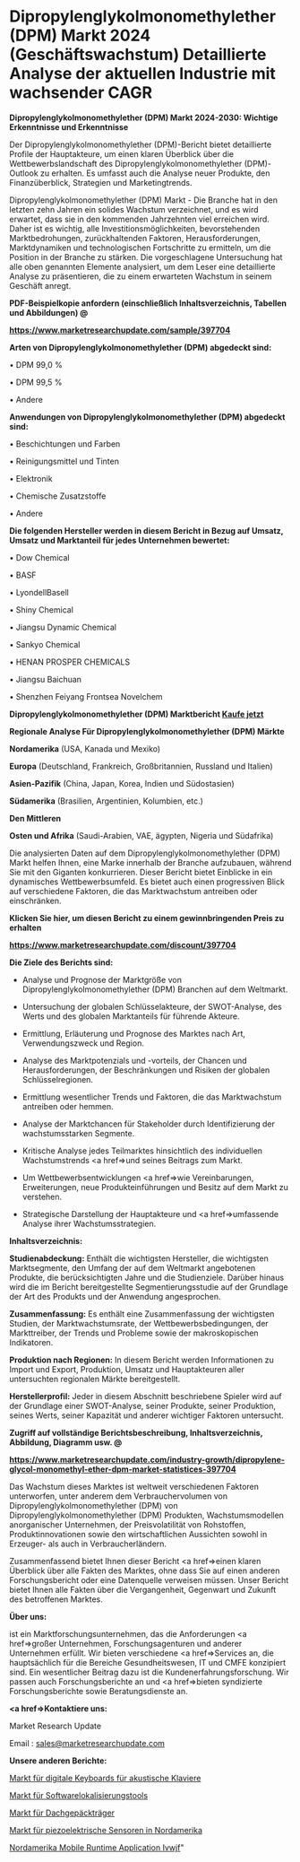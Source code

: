 # Dipropylenglykolmonomethylether (DPM) Markt 2024 (Geschäftswachstum) Detaillierte Analyse der aktuellen Industrie mit wachsender CAGR

<strong>Dipropylenglykolmonomethylether (DPM) Markt 2024-2030: Wichtige Erkenntnisse und Erkenntnisse</strong>

Der Dipropylenglykolmonomethylether (DPM)-Bericht bietet detaillierte Profile der Hauptakteure, um einen klaren Überblick über die Wettbewerbslandschaft des Dipropylenglykolmonomethylether (DPM)-Outlook zu erhalten. Es umfasst auch die Analyse neuer Produkte, den Finanzüberblick, Strategien und Marketingtrends.

Dipropylenglykolmonomethylether (DPM) Markt - Die Branche hat in den letzten zehn Jahren ein solides Wachstum verzeichnet, und es wird erwartet, dass sie in den kommenden Jahrzehnten viel erreichen wird. Daher ist es wichtig, alle Investitionsmöglichkeiten, bevorstehenden Marktbedrohungen, zurückhaltenden Faktoren, Herausforderungen, Marktdynamiken und technologischen Fortschritte zu ermitteln, um die Position in der Branche zu stärken. Die vorgeschlagene Untersuchung hat alle oben genannten Elemente analysiert, um dem Leser eine detaillierte Analyse zu präsentieren, die zu einem erwarteten Wachstum in seinem Geschäft anregt.



<strong><b>PDF-Beispielkopie anfordern (einschließlich Inhaltsverzeichnis, Tabellen und Abbildungen) @ </b></strong>

<strong><a href=https://www.marketresearchupdate.com/sample/397704>

<strong>https://www.marketresearchupdate.com/sample/397704</u></a></strong></strong>



<strong>Arten von Dipropylenglykolmonomethylether (DPM) abgedeckt sind:</strong>

• DPM 99,0 %

• DPM 99,5 %

• Andere



<strong>Anwendungen von Dipropylenglykolmonomethylether (DPM) abgedeckt sind:</strong>

• Beschichtungen und Farben

• Reinigungsmittel und Tinten

• Elektronik

• Chemische Zusatzstoffe

• Andere



<strong>Die folgenden Hersteller werden in diesem Bericht in Bezug auf Umsatz, Umsatz und Marktanteil für jedes Unternehmen bewertet:</strong>

• Dow Chemical

• BASF

• LyondellBasell

• Shiny Chemical

• Jiangsu Dynamic Chemical

• Sankyo Chemical

• HENAN PROSPER CHEMICALS

• Jiangsu Baichuan

• Shenzhen Feiyang Frontsea Novelchem



<strong>Dipropylenglykolmonomethylether (DPM) Marktbericht <a href=https://www.marketresearchupdate.com/buynow/397704>Kaufe jetzt</a></strong>



<strong>Regionale Analyse Für Dipropylenglykolmonomethylether (DPM) Märkte</strong>



<strong>Nordamerika</strong> (USA, Kanada und Mexiko)



<strong>Europa</strong> (Deutschland, Frankreich, Großbritannien, Russland und Italien)



<strong>Asien-Pazifik</strong> (China, Japan, Korea, Indien und Südostasien)



<strong>Südamerika</strong> (Brasilien, Argentinien, Kolumbien, etc.)



<strong>Den Mittleren</strong> 

<strong>Osten und Afrika</strong> (Saudi-Arabien, VAE, ägypten, Nigeria und Südafrika)

Die analysierten Daten auf dem Dipropylenglykolmonomethylether (DPM) Markt helfen Ihnen, eine Marke innerhalb der Branche aufzubauen, während Sie mit den Giganten konkurrieren. Dieser Bericht bietet Einblicke in ein dynamisches Wettbewerbsumfeld. Es bietet auch einen progressiven Blick auf verschiedene Faktoren, die das Marktwachstum antreiben oder einschränken.



<strong>Klicken Sie hier, um diesen Bericht zu einem gewinnbringenden Preis zu erhalten
</strong>

<strong><a href=https://www.marketresearchupdate.com/discount/397704>https://www.marketresearchupdate.com/discount/397704</b></u></strong></a>



<strong>Die Ziele des Berichts sind:</strong>

- Analyse und Prognose der Marktgröße von Dipropylenglykolmonomethylether (DPM) Branchen auf dem Weltmarkt.

- Untersuchung der globalen Schlüsselakteure, der SWOT-Analyse, des Werts und des globalen Marktanteils für führende Akteure.

- Ermittlung, Erläuterung und Prognose des Marktes nach Art, Verwendungszweck und Region.

- Analyse des Marktpotenzials und -vorteils, der Chancen und Herausforderungen, der Beschränkungen und Risiken der globalen Schlüsselregionen.

- Ermittlung wesentlicher Trends und Faktoren, die das Marktwachstum antreiben oder hemmen.

- Analyse der Marktchancen für Stakeholder durch Identifizierung der wachstumsstarken Segmente.

- Kritische Analyse jedes Teilmarktes hinsichtlich des individuellen Wachstumstrends <a href=>und</a> seines Beitrags zum Markt.

- Um Wettbewerbsentwicklungen <a href=>wie</a> Vereinbarungen, Erweiterungen, neue Produkteinführungen und Besitz auf dem Markt zu verstehen.

- Strategische Darstellung der Hauptakteure und <a href=>umfas</a>sende Analyse ihrer Wachstumsstrategien.



<strong>Inhaltsverzeichnis:</strong>



<strong>Studienabdeckung:</strong> Enthält die wichtigsten Hersteller, die wichtigsten Marktsegmente, den Umfang der auf dem Weltmarkt angebotenen Produkte, die berücksichtigten Jahre und die Studienziele. Darüber hinaus wird die im Bericht bereitgestellte Segmentierungsstudie auf der Grundlage der Art des Produkts und der Anwendung angesprochen.



<strong>Zusammenfassung:</strong> Es enthält eine Zusammenfassung der wichtigsten Studien, der Marktwachstumsrate, der Wettbewerbsbedingungen, der Markttreiber, der Trends und Probleme sowie der makroskopischen Indikatoren.



<strong>Produktion nach Regionen:</strong> In diesem Bericht werden Informationen zu Import und Export, Produktion, Umsatz und Hauptakteuren aller untersuchten regionalen Märkte bereitgestellt.



<strong>Herstellerprofil:</strong> Jeder in diesem Abschnitt beschriebene Spieler wird auf der Grundlage einer SWOT-Analyse, seiner Produkte, seiner Produktion, seines Werts, seiner Kapazität und anderer wichtiger Faktoren untersucht.



<strong><b>Zugriff auf vollständige Berichtsbeschreibung, Inhaltsverzeichnis, Abbildung, Diagramm usw. @ </b></strong>

<strong><a href=https://www.marketresearchupdate.com/industry-growth/dipropylene-glycol-monomethyl-ether-dpm-market-statistices-397704>https://www.marketresearchupdate.com/industry-growth/dipropylene-glycol-monomethyl-ether-dpm-market-statistices-397704</a></strong>

Das Wachstum dieses Marktes ist weltweit verschiedenen Faktoren unterworfen, unter anderem dem Verbrauchervolumen von Dipropylenglykolmonomethylether (DPM) von Dipropylenglykolmonomethylether (DPM) Produkten, Wachstumsmodellen anorganischer Unternehmen, der Preisvolatilität von Rohstoffen, Produktinnovationen sowie den wirtschaftlichen Aussichten sowohl in Erzeuger- als auch in Verbraucherländern.

Zusammenfassend bietet Ihnen dieser Bericht <a href=>einen</a> klaren Überblick über alle Fakten des Marktes, ohne dass Sie auf einen anderen Forschungsbericht oder eine Datenquelle verweisen müssen. Unser Bericht bietet Ihnen alle Fakten über die Vergangenheit, Gegenwart und Zukunft des betroffenen Marktes.



<strong>Über uns:</strong>

 ist ein Marktforschungsunternehmen, das die Anforderungen <a href=>großer</a> Unternehmen, Forschungsagenturen und anderer Unternehmen erfüllt. Wir bieten verschiedene <a href=>Services</a> an, die hauptsächlich für die Bereiche Gesundheitswesen, IT und CMFE konzipiert sind. Ein wesentlicher Beitrag dazu ist die Kundenerfahrungsforschung. Wir passen auch Forschungsberichte an und <a href=>bieten</a> syndizierte Forschungsberichte sowie Beratungsdienste an.



<strong><a href=>Kontaktiere uns:</a></strong>

Market Research Update

Email : sales@marketresearchupdate.com



<strong>Unsere anderen Berichte:</strong>

<a href=https://www.linkedin.com/pulse/acoustic-piano-digital-keyboards-market-size>Markt für digitale Keyboards für akustische Klaviere</a>

<a href=https://www.linkedin.com/pulse/software-localization-tools-market-sizing-up>Markt für Softwarelokalisierungstools</a>

<a href=https://www.linkedin.com/pulse/rear-racks-roof-market-2023-remarking-enormous>Markt für Dachgepäckträger</a>

<a href=https://www.linkedin.com/pulse/north-america-piezoelectric-sensor-market-2030>Markt für piezoelektrische Sensoren in Nordamerika</a>

<a href=https://www.linkedin.com/pulse/north-america-mobile-runtime-application-ivwjf/>Nordamerika Mobile Runtime Application Ivwjf</a>"
